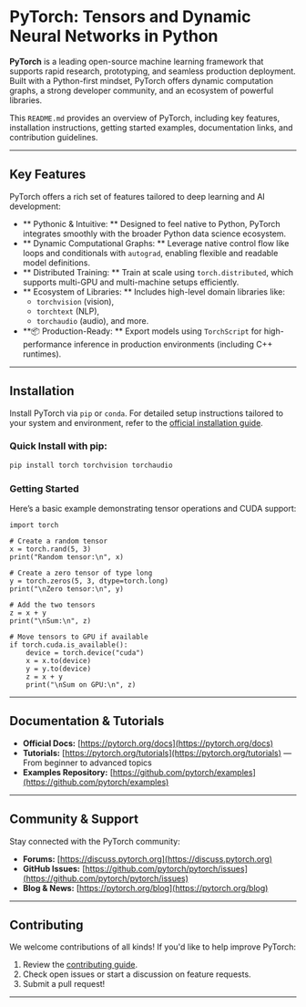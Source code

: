 # PyTorch: Tensors and Dynamic Neural Networks in Python

**PyTorch** is a leading open-source machine learning framework that supports rapid research, prototyping, and seamless production deployment. Built with a Python-first mindset, PyTorch offers dynamic computation graphs, a strong developer community, and an ecosystem of powerful libraries.

This `README.md` provides an overview of PyTorch, including key features, installation instructions, getting started examples, documentation links, and contribution guidelines.

---


## Key Features

PyTorch offers a rich set of features tailored to deep learning and AI development:

- ** Pythonic & Intuitive: ** Designed to feel native to Python, PyTorch integrates smoothly with the broader Python data science ecosystem.
- ** Dynamic Computational Graphs: ** Leverage native control flow like loops and conditionals with `autograd`, enabling flexible and readable model definitions.
- ** Distributed Training: ** Train at scale using `torch.distributed`, which supports multi-GPU and multi-machine setups efficiently.
- ** Ecosystem of Libraries: ** Includes high-level domain libraries like:
  - `torchvision` (vision),
  - `torchtext` (NLP),
  - `torchaudio` (audio), and more.
- **📦 Production-Ready: ** Export models using `TorchScript` for high-performance inference in production environments (including C++ runtimes).

---

## Installation

Install PyTorch via `pip` or `conda`. For detailed setup instructions tailored to your system and environment, refer to the [official installation guide](https://pytorch.org/get-started/locally/).

### Quick Install with pip:

```bash
pip install torch torchvision torchaudio
```

### Getting Started

Here’s a basic example demonstrating tensor operations and CUDA support:

```
import torch

# Create a random tensor
x = torch.rand(5, 3)
print("Random tensor:\n", x)

# Create a zero tensor of type long
y = torch.zeros(5, 3, dtype=torch.long)
print("\nZero tensor:\n", y)

# Add the two tensors
z = x + y
print("\nSum:\n", z)

# Move tensors to GPU if available
if torch.cuda.is_available():
    device = torch.device("cuda")
    x = x.to(device)
    y = y.to(device)
    z = x + y
    print("\nSum on GPU:\n", z)
```

---

## Documentation & Tutorials

-  **Official Docs:** [https://pytorch.org/docs](https://pytorch.org/docs)
-  **Tutorials:** [https://pytorch.org/tutorials](https://pytorch.org/tutorials) — From beginner to advanced topics
-  **Examples Repository:** [https://github.com/pytorch/examples](https://github.com/pytorch/examples)

---

##  Community & Support

Stay connected with the PyTorch community:

-  **Forums:** [https://discuss.pytorch.org](https://discuss.pytorch.org)
-  **GitHub Issues:** [https://github.com/pytorch/pytorch/issues](https://github.com/pytorch/pytorch/issues)
-  **Blog & News:** [https://pytorch.org/blog](https://pytorch.org/blog)

---

## Contributing

We welcome contributions of all kinds! If you'd like to help improve PyTorch:

1. Review the [contributing guide](https://github.com/pytorch/pytorch/blob/main/CONTRIBUTING.md).
2. Check open issues or start a discussion on feature requests.
3. Submit a pull request!

---
